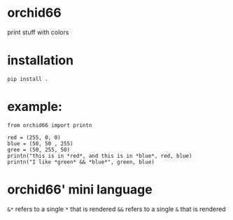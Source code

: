 # orchid66
print stuff with colors

# installation

`pip install .`

# example:
```
from orchid66 import printn

red = (255, 0, 0)
blue = (50, 50 , 255)
gree = (50, 255, 50)
printn("this is in *red*, and this is in *blue*, red, blue)
printn("I like *green* && *blue*", green, blue)
```

# orchid66' mini language

`&*` refers to a single `*` that is rendered
`&&` refers to a single `&` that is rendered
